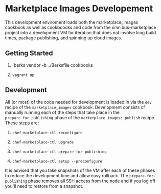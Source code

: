# Marketplace Images Developement

This development enviroment loads both the marketplace_images cookbook as well
as cookboooks and code from the omnibus-marketplace project into a development
VM for iteration that does not involve long build times, package publishing, and
spinning up cloud images.

## Getting Started

1. `berks vendor -b ../Berksfile cookbooks

2. `vagrant up`

## Development

All (or most) of the code needed for development is loaded in via the `dev` recipe of the
`marketplace_images` cookbook. Development consists of manually running each of the steps
that take place in the `prepare_for_publishing` phase of the `marketplace_images:_publish`
recipe. These steps are:

1. `chef-marketplace-ctl reconfigure`

2. `chef-marketplace-ctl upgrade`

3. `chef-marketplace-ctl prepare-for-publishing`

4. `chef-marketplace-ctl setup --preconfigure`

It is advised that you take snapshots of the VM after each of these phases to reduce the
development time and allow easy rollback. The `prepare-for-publishing` phase removes all
SSH access from the node and if you log off you'll need to restore from a snapshot.
